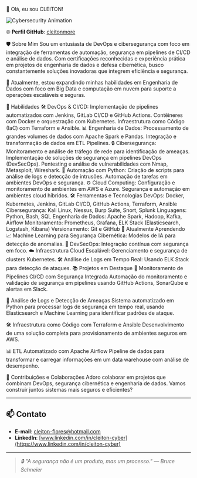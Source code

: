 👋 Olá, eu sou CLEITON!

![Cybersecurity Animation](https://www.google.com/url?sa=i&url=https%3A%2F%2Fgithub.com%2Fluizcarlos16&psig=AOvVaw3oZqR3Lj8GHhUr6FnKVWx4&ust=1737038816790000&source=images&cd=vfe&opi=89978449&ved=0CBMQjRxqFwoTCPDUmIT894oDFQAAAAAdAAAAABAE)

🌐 **Perfil GitHub**: [cleitonmore](https://github.com/cleitonmore)


🛡️ Sobre Mim
Sou um entusiasta de DevOps e cibersegurança com foco em integração de ferramentas de automação, segurança em pipelines de CI/CD e análise de dados. Com certificações reconhecidas e experiência prática em projetos de engenharia de dados e defesa cibernética, busco constantemente soluções inovadoras que integrem eficiência e segurança.

📘 Atualmente, estou expandindo minhas habilidades em Engenharia de Dados com foco em Big Data e computação em nuvem para suporte a operações escaláveis e seguras.

🚀 Habilidades
🛠️ DevOps & CI/CD:
Implementação de pipelines automatizados com Jenkins, GitLab CI/CD e GitHub Actions.
Contêineres com Docker e orquestração com Kubernetes.
Infraestrutura como Código (IaC) com Terraform e Ansible.
📊 Engenharia de Dados:
Processamento de grandes volumes de dados com Apache Spark e Pandas.
Integração e transformação de dados em ETL Pipelines.
🔒 Cibersegurança:
Monitoramento e análise de tráfego de rede para identificação de ameaças.
Implementação de soluções de segurança em pipelines DevOps (DevSecOps).
Pentesting e análise de vulnerabilidades com Nmap, Metasploit, Wireshark.
🤖 Automação com Python:
Criação de scripts para análise de logs e detecção de intrusões.
Automação de tarefas em ambientes DevOps e segurança.
⚙️ Cloud Computing:
Configuração e monitoramento de ambientes em AWS e Azure.
Segurança e automação em ambientes cloud híbridos.
🛠️ Ferramentas e Tecnologias
DevOps: Docker, Kubernetes, Jenkins, GitLab CI/CD, GitHub Actions, Terraform, Ansible
Cibersegurança: Kali Linux, Nessus, Burp Suite, Snort, Splunk
Linguagens: Python, Bash, SQL
Engenharia de Dados: Apache Spark, Hadoop, Kafka, Airflow
Monitoramento: Prometheus, Grafana, ELK Stack (Elasticsearch, Logstash, Kibana)
Versionamento: Git e GitHub
🧠 Atualmente Aprendendo
📈 Machine Learning para Segurança Cibernética: Modelos de IA para detecção de anomalias.
🔧 DevSecOps: Integração contínua com segurança em foco.
☁️ Infraestrutura Cloud Escalável: Gerenciamento e segurança de clusters Kubernetes.
🛠️ Análise de Logs em Tempo Real: Usando ELK Stack para detecção de ataques.
📚 Projetos em Destaque
🚀 Monitoramento de Pipelines CI/CD com Segurança Integrada
Automação do monitoramento e validação de segurança em pipelines usando GitHub Actions, SonarQube e alertas em Slack.

🔄 Análise de Logs e Detecção de Ameaças
Sistema automatizado em Python para processar logs de segurança em tempo real, usando Elasticsearch e Machine Learning para identificar padrões de ataque.

🛠️ Infraestrutura como Código com Terraform e Ansible
Desenvolvimento de uma solução completa para provisionamento de ambientes seguros em AWS.

📊 ETL Automatizado com Apache Airflow
Pipeline de dados para transformar e carregar informações em um data warehouse com análise de desempenho.

🤝 Contribuições e Colaborações
Adoro colaborar em projetos que combinam DevOps, segurança cibernética e engenharia de dados. Vamos construir juntos sistemas mais seguros e eficientes?



---

## 📫 Contato
- **E-mail**: cleiton-flores@hotmail.com 
- **LinkedIn**: [www.linkedin.com/in/cleiton-cyber](https://www.linkedin.com/in/cleiton-cyber)

---

> *🔒 "A segurança não é um produto, mas um processo." — Bruce Schneier*


